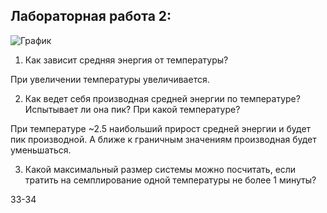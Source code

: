 ## **Лабораторная работа 2:**

![График](https://github.com/DReeborn/labs/blob/master/molde/lab2/pictures/lab2.png)


1. Как зависит средняя энергия от температуры?
    
При увеличении температуры увеличивается.

2. Как ведет себя производная средней энергии по температуре? Испытывает
ли она пик? При какой температуре?

При температуре ~2.5 наибольший прирост средней энергии и будет пик производной. А ближе к граничным значениям производная будет уменьшаться.

3. Какой максимальный размер системы можно посчитать, если тратить на
семплирование одной температуры не более 1 минуты?

33-34

